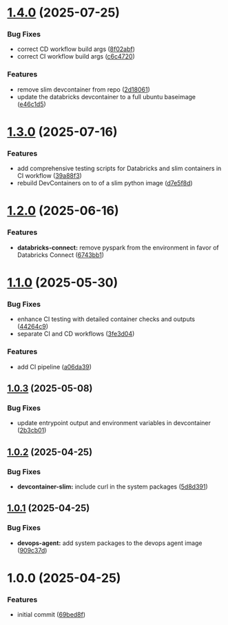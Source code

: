 # [1.4.0](https://github.com/revodatanl/revo-devcontainers/compare/v1.3.0...v1.4.0) (2025-07-25)


### Bug Fixes

* correct CD workflow build args ([8f02abf](https://github.com/revodatanl/revo-devcontainers/commit/8f02abf57c6b468b499d5afe8be8c710619b3a34))
* correct CI workflow build args ([c6c4720](https://github.com/revodatanl/revo-devcontainers/commit/c6c4720d08bbef720b2fa8a1de115b7b9312d14d))


### Features

* remove slim devcontainer from repo ([2d18061](https://github.com/revodatanl/revo-devcontainers/commit/2d1806108de71da2cbbc550add2fd52b8fa1fc0e))
* update the databricks devcontainer to a full ubuntu baseimage ([e46c1d5](https://github.com/revodatanl/revo-devcontainers/commit/e46c1d5d2c2142041ca708cdb6592ebc7556fd03))

# [1.3.0](https://github.com/revodatanl/revo-devcontainers/compare/v1.2.0...v1.3.0) (2025-07-16)


### Features

* add comprehensive testing scripts for Databricks and slim containers in CI workflow ([39a88f3](https://github.com/revodatanl/revo-devcontainers/commit/39a88f3f978dc9a497958996d86962c56cf2dedc))
* rebuild DevContainers on to of a slim python image ([d7e5f8d](https://github.com/revodatanl/revo-devcontainers/commit/d7e5f8db040204ab8b0950de896890093759fe01))

# [1.2.0](https://github.com/revodatanl/revo-devcontainers/compare/v1.1.0...v1.2.0) (2025-06-16)


### Features

* **databricks-connect:** remove pyspark from the environment in favor of Databricks Connect ([6743bb1](https://github.com/revodatanl/revo-devcontainers/commit/6743bb15c35a26ee1d9ec79d2833fc0e5a79df6a))

# [1.1.0](https://github.com/revodatanl/revo-devcontainers/compare/v1.0.3...v1.1.0) (2025-05-30)


### Bug Fixes

* enhance CI testing with detailed container checks and outputs ([44264c9](https://github.com/revodatanl/revo-devcontainers/commit/44264c996c056922344786dbc955d2eb5e4a9aea))
* separate CI and CD workflows ([3fe3d04](https://github.com/revodatanl/revo-devcontainers/commit/3fe3d04d37221314a014bb61c1564a323f7c46df))


### Features

* add CI pipeline ([a06da39](https://github.com/revodatanl/revo-devcontainers/commit/a06da399c7250c923d9961a92595c6f611cb8c08))

## [1.0.3](https://github.com/revodatanl/revo-devcontainers/compare/v1.0.2...v1.0.3) (2025-05-08)


### Bug Fixes

* update entrypoint output and environment variables in devcontainer ([2b3cb01](https://github.com/revodatanl/revo-devcontainers/commit/2b3cb016d0e4edb00f4591cf55015c0cf7a43b3f))

## [1.0.2](https://github.com/revodatanl/revo-devcontainers/compare/v1.0.1...v1.0.2) (2025-04-25)


### Bug Fixes

* **devcontainer-slim:** include curl in the system packages ([5d8d391](https://github.com/revodatanl/revo-devcontainers/commit/5d8d39197762d6a7fa14b87bd53541ee0e3f541d))

## [1.0.1](https://github.com/revodatanl/revo-devcontainers/compare/v1.0.0...v1.0.1) (2025-04-25)


### Bug Fixes

* **devops-agent:** add system packages to the devops agent image ([909c37d](https://github.com/revodatanl/revo-devcontainers/commit/909c37d80fe8c81f05b361563eb26e9abad1e929))

# 1.0.0 (2025-04-25)


### Features

* initial commit ([69bed8f](https://github.com/revodatanl/revo-devcontainers/commit/69bed8f0943617e5c46264848765fae9f8644364))

